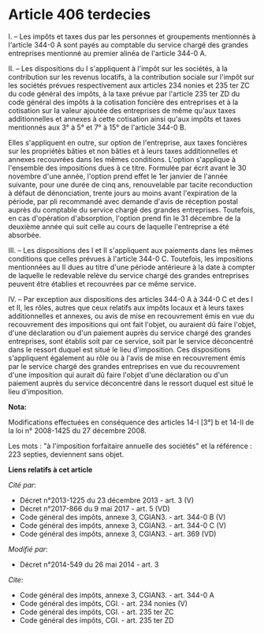 # Article 406 terdecies

I. – Les impôts et taxes dus par les personnes et groupements mentionnés à l'article 344-0 A sont payés au comptable du
service chargé des grandes entreprises mentionné au premier alinéa de l'article 344-0 A. 

II. – Les dispositions du I s'appliquent à l'impôt sur les sociétés, à la contribution sur les revenus locatifs, à la
contribution sociale sur l'impôt sur les sociétés prévues respectivement aux articles 234 nonies et 235 ter ZC du code
général des impôts, à la taxe prévue par l'article 235 ter ZD du code général des impôts à la cotisation foncière des
entreprises et à la cotisation sur la valeur ajoutée des entreprises de même qu'aux taxes additionnelles et annexes à cette
cotisation ainsi qu'aux impôts et taxes mentionnés aux 3° à 5° et 7° à 15° de l'article 344-0 B. 

Elles s'appliquent en outre, sur option de l'entreprise, aux taxes foncières sur les propriétés bâties et non bâties et à
leurs taxes additionnelles et annexes recouvrées dans les mêmes conditions. L'option s'applique à l'ensemble des impositions
dues à ce titre. Formulée par écrit avant le 30 novembre d'une année, l'option prend effet le 1er janvier de l'année
suivante, pour une durée de cinq ans, renouvelable par tacite reconduction à défaut de dénonciation, trente jours au moins
avant l'expiration de la période, par pli recommandé avec demande d'avis de réception postal auprès du comptable du service
chargé des grandes entreprises. Toutefois, en cas d'opération d'absorption, l'option prend fin le 31 décembre de la deuxième
année qui suit celle au cours de laquelle l'entreprise a été absorbée. 

III. – Les dispositions des I et II s'appliquent aux paiements dans les mêmes conditions que celles prévues à l'article 344-0
C. Toutefois, les impositions mentionnées au II dues au titre d'une période antérieure à la date à compter de laquelle le
redevable relève du service chargé des grandes entreprises peuvent être établies et recouvrées par ce même service. 

IV. – Par exception aux dispositions des articles 344-0 A à 344-0 C et des I et II, les rôles, autres que ceux relatifs aux
impôts locaux et à leurs taxes additionnelles et annexes, ou avis de mise en recouvrement émis en vue du recouvrement des
impositions qui ont fait l'objet, ou auraient dû faire l'objet, d'une déclaration ou d'un paiement auprès du service chargé
des grandes entreprises, sont établis soit par ce service, soit par le service déconcentré dans le ressort duquel est situé
le lieu d'imposition. Ces dispositions s'appliquent également au rôle ou à l'avis de mise en recouvrement émis par le service
chargé des grandes entreprises en vue du recouvrement d'une imposition qui aurait dû faire l'objet d'une déclaration ou d'un
paiement auprès du service déconcentré dans le ressort duquel est situé le lieu d'imposition.

**Nota:**

Modifications effectuées en conséquence des articles 14-I [3°] b et 14-II de la loi n° 2008-1425 du 27 décembre 2008.

Les mots : "à l'imposition forfaitaire annuelle des sociétés" et la référence : 223 septies, deviennent sans objet.

**Liens relatifs à cet article**

_Cité par_:

  - Décret n°2013-1225 du 23 décembre 2013 - art. 3 (V)
  - Décret n°2017-866 du 9 mai 2017 - art. 5 (VD)
  - Code général des impôts, annexe 3, CGIAN3. - art. 344-0 B (V)
  - Code général des impôts, annexe 3, CGIAN3. - art. 344-0 C (V)
  - Code général des impôts, annexe 3, CGIAN3. - art. 369 (VD)

_Modifié par_:

  - Décret n°2014-549 du 26 mai 2014 - art. 3

_Cite_:

  - Code général des impôts, annexe 3, CGIAN3. - art. 344-0 A
  - Code général des impôts, CGI. - art. 234 nonies (V)
  - Code général des impôts, CGI. - art. 235 ter ZC
  - Code général des impôts, CGI. - art. 235 ter ZD
